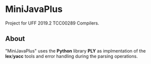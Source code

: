 # MiniJavaPlus

Project for UFF 2019.2 TCC00289 Compilers.

## About

"MiniJavaPlus" uses the **Python** library **PLY** as implmentation of the **lex**/**yacc** tools and error handling during the parsing operations. 
